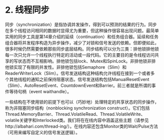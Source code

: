# 2. 线程同步

同步（synchronization）是指协调并发操作，得到可以预测的结果的行为。同步在多个线程访问相同的数据时显得尤为重要，但这种操作很容易出现问题。最简单实用的同步工具是第14章介绍的延续（continuation）和任务组合器。延续和任务组合器将并发程序构造为异步操作，减少了对锁和信号发送的依赖。但即便如此，很多时候仍然需要依赖那些同步底层结构。同步结构可以分为三类：排他锁排他锁每一次只允许一个线程执行特定的活动或一段代码。它的主要目的是令线程访问共享的写状态而不互相影响。排他锁包括lock、Mutex和SpinLock。非排他锁非排他锁实现了有限的并发性。非排他锁包括Semaphore（Slim）和ReaderWriterLock（Slim）。信号发送结构这种结构允许线程在接到一个或者多个其他线程的通知之前保持阻塞状态。信号发送结构包括ManualResetEvent（Slim）、AutoResetEvent、CountdownEvent和Barrier。前三者就是所谓的事件等待句柄（event waithandle）。

一些结构在不使用锁的前提下也可以（巧妙地）处理特定的共享状态的同步操作，称为非阻塞同步结构（nonblocking synchronization construct）。它们包括Thread.MemoryBarrier、Thread.VolatileRead、Thread.VolatileWrite、volatile关键字和Interlocked类。我们将在在线内容中涵盖这些主题（请参见http://albahari.com/thread-ing/）。在线内容还包含Monitor类的Wait/Pulse方法（可用来编写自定义的信号发送逻辑）。
